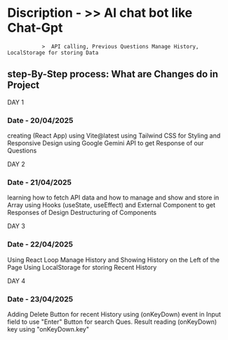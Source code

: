 # Discription - >> AI chat bot like Chat-Gpt

               >  API calling, Previous Questions Manage History, LocalStorage for storing Data  

 
 ## step-By-Step process: What are Changes do in Project

DAY 1
### Date - 20/04/2025

creating (React App) using Vite@latest
using Tailwind CSS for Styling and Responsive Design
using Google Gemini API to get Response of our Questions



DAY 2
### Date - 21/04/2025
learning how to fetch API data and how to manage and show and store in Array
using Hooks (useState, useEffect) and External Component to get Responses of Design
Destructuring of Components




DAY 3
### Date - 22/04/2025
 Using React Loop
Manage History and Showing History on the Left of the Page
Using LocalStorage for storing Recent History




DAY 4
### Date - 23/04/2025
Adding Delete Button for recent History
using (onKeyDown) event in Input field to use "Enter" Button for search Ques. Result
reading (onKeyDown) key using "onKeyDown.key"  



   